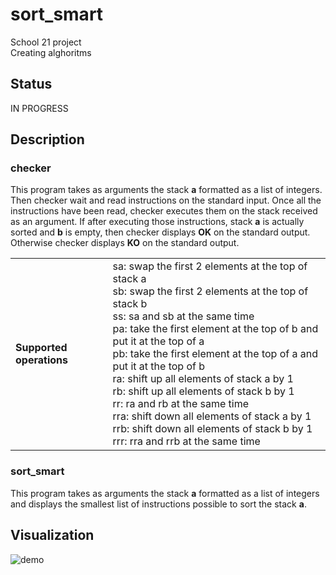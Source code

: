 # sort_smart

School 21 project <br>
Creating alghoritms

## Status

IN PROGRESS

## Description

### checker

This program takes as arguments the stack <b>a</b> formatted as a list of integers. Then checker wait and read instructions on the standard input.
Once all the instructions have been read, checker executes them on the stack received as an argument. If after executing those instructions, stack <b>a</b>
is actually sorted and <b>b</b> is empty, then checker displays <b>OK</b> on the standard output. Otherwise checker displays <b>KO</b> on the standard output.

<table>
  <tr>
    <td> <b>Supported operations</b> </td> <td> sa: swap the first 2 elements at the top of stack a <br>
                                                sb: swap the first 2 elements at the top of stack b <br>
                                                ss: sa and sb at the same time <br>
                                                pa: take the first element at the top of b and put it at the top of a <br>
                                                pb: take the first element at the top of a and put it at the top of b <br>
                                                ra: shift up all elements of stack a by 1 <br>
                                                rb: shift up all elements of stack b by 1 <br>
                                                rr: ra and rb at the same time <br>
                                                rra: shift down all elements of stack a by 1 <br>
                                                rrb: shift down all elements of stack b by 1 <br>
                                                rrr: rra and rrb at the same time </td>
  </tr>
</table>

### sort_smart

This program takes as arguments the stack <b>a</b> formatted as a list of integers and displays the smallest list of instructions possible to sort the stack <b>a</b>.

## Visualization

![demo](https://github.com/hgrranzi/sort_smart/blob/main/pic/sort_smart.gif)